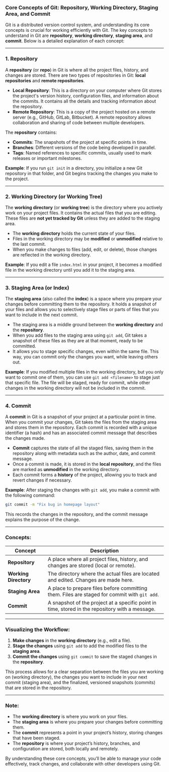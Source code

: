 ### **Core Concepts of Git: Repository, Working Directory, Staging Area, and Commit**

Git is a distributed version control system, and understanding its core concepts is crucial for working efficiently with Git. The key concepts to understand in Git are **repository**, **working directory**, **staging area**, and **commit**. Below is a detailed explanation of each concept:

---

### **1. Repository**

A **repository** (or **repo**) in Git is where all the project files, history, and changes are stored. There are two types of repositories in Git: **local repositories** and **remote repositories**.

- **Local Repository**: This is a directory on your computer where Git stores the project's version history, configuration files, and information about the commits. It contains all the details and tracking information about the repository.
- **Remote Repository**: This is a copy of the project hosted on a remote server (e.g., GitHub, GitLab, Bitbucket). A remote repository allows collaboration and sharing of code between multiple developers.

The **repository** contains:
- **Commits**: The snapshots of the project at specific points in time.
- **Branches**: Different versions of the code being developed in parallel.
- **Tags**: Named references to specific commits, usually used to mark releases or important milestones.

**Example**: If you run `git init` in a directory, you initialize a new Git repository in that folder, and Git begins tracking the changes you make to the project.

---

### **2. Working Directory (or Working Tree)**

The **working directory** (or **working tree**) is the directory where you actively work on your project files. It contains the actual files that you are editing. These files are **not yet tracked by Git** unless they are added to the staging area.

- The **working directory** holds the current state of your files.
- Files in the working directory may be **modified** or **unmodified** relative to the last commit.
- When you make changes to files (add, edit, or delete), those changes are reflected in the working directory.

**Example**: If you edit a file `index.html` in your project, it becomes a modified file in the working directory until you add it to the staging area.

---

### **3. Staging Area (or Index)**

The **staging area** (also called the **index**) is a space where you prepare your changes before committing them to the repository. It holds a snapshot of your files and allows you to selectively stage files or parts of files that you want to include in the next commit.

- The staging area is a middle ground between the **working directory** and the **repository**.
- When you add files to the staging area using `git add`, Git takes a snapshot of these files as they are at that moment, ready to be committed.
- It allows you to stage specific changes, even within the same file. This way, you can commit only the changes you want, while leaving others out.

**Example**: If you modified multiple files in the working directory, but you only want to commit one of them, you can use `git add <filename>` to stage just that specific file. The file will be staged, ready for commit, while other changes in the working directory will not be included in the commit.

---

### **4. Commit**

A **commit** in Git is a snapshot of your project at a particular point in time. When you commit your changes, Git takes the files from the staging area and stores them in the repository. Each commit is recorded with a unique identifier (a hash) and has an associated commit message that describes the changes made.

- **Commit** captures the state of all the staged files, saving them in the repository along with metadata such as the author, date, and commit message.
- Once a commit is made, it is stored in the **local repository**, and the files are marked as **unmodified** in the working directory.
- Each commit forms a **history** of the project, allowing you to track and revert changes if necessary.

**Example**: After staging the changes with `git add`, you make a commit with the following command:
```bash
git commit -m "Fix bug in homepage layout"
```
This records the changes in the repository, and the commit message explains the purpose of the change.

---

### **Concepts:**

| **Concept**             | **Description**                                                                                 |
|-------------------------|-------------------------------------------------------------------------------------------------|
| **Repository**           | A place where all project files, history, and changes are stored (local or remote).              |
| **Working Directory**    | The directory where the actual files are located and edited. Changes are made here.               |
| **Staging Area**         | A place to prepare files before committing them. Files are staged for commit with `git add`.      |
| **Commit**               | A snapshot of the project at a specific point in time, stored in the repository with a message.   |

---

### **Visualizing the Workflow:**
1. **Make changes** in the **working directory** (e.g., edit a file).
2. **Stage the changes** using `git add` to add the modified files to the **staging area**.
3. **Commit the changes** using `git commit` to save the staged changes in the **repository**.

This process allows for a clear separation between the files you are working on (working directory), the changes you want to include in your next commit (staging area), and the finalized, versioned snapshots (commits) that are stored in the repository.

---

### **Note:**
- The **working directory** is where you work on your files.
- The **staging area** is where you prepare your changes before committing them.
- The **commit** represents a point in your project’s history, storing changes that have been staged.
- The **repository** is where your project’s history, branches, and configuration are stored, both locally and remotely.

By understanding these core concepts, you’ll be able to manage your code effectively, track changes, and collaborate with other developers using Git.